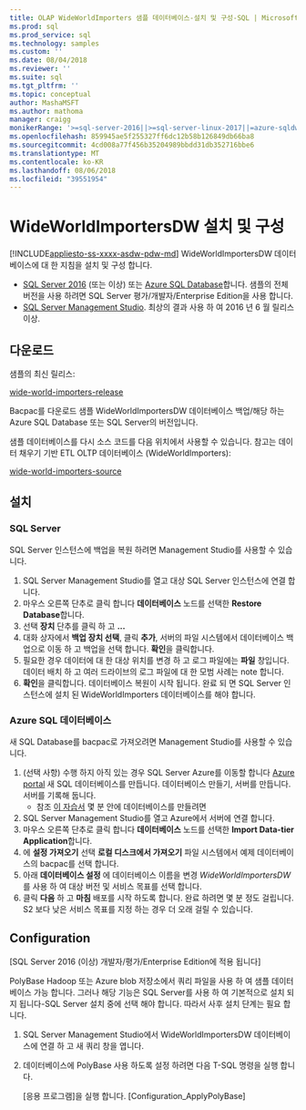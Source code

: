 ```yaml
---
title: OLAP WideWorldImporters 샘플 데이터베이스-설치 및 구성-SQL | Microsoft Docs
ms.prod: sql
ms.prod_service: sql
ms.technology: samples
ms.custom: ''
ms.date: 08/04/2018
ms.reviewer: ''
ms.suite: sql
ms.tgt_pltfrm: ''
ms.topic: conceptual
author: MashaMSFT
ms.author: mathoma
manager: craigg
monikerRange: '>=sql-server-2016||>=sql-server-linux-2017||=azure-sqldw-latest||>=aps-pdw-2016||=sqlallproducts-allversions'
ms.openlocfilehash: 859945ae5f255327ff6dc12b58b126849db66ba8
ms.sourcegitcommit: 4cd008a77f456b35204989bbdd31db352716bbe6
ms.translationtype: MT
ms.contentlocale: ko-KR
ms.lasthandoff: 08/06/2018
ms.locfileid: "39551954"
---
```

# <a name="wideworldimportersdw-installation-and-configuration"></a>WideWorldImportersDW 설치 및 구성
[!INCLUDE[appliesto-ss-xxxx-asdw-pdw-md](../includes/appliesto-ss-xxxx-asdw-pdw-md.md)]
WideWorldImportersDW 데이터베이스에 대 한 지침을 설치 및 구성 합니다.

- [SQL Server 2016](https://www.microsoft.com/evalcenter/evaluate-sql-server-2016) (또는 이상) 또는 [Azure SQL Database](https://azure.microsoft.com/services/sql-database/)합니다. 샘플의 전체 버전을 사용 하려면 SQL Server 평가/개발자/Enterprise Edition을 사용 합니다.
- [SQL Server Management Studio](../ssms/download-sql-server-management-studio-ssms.md). 최상의 결과 사용 하 여 2016 년 6 월 릴리스 이상.

## <a name="download"></a>다운로드

샘플의 최신 릴리스:

[wide-world-importers-release](http://go.microsoft.com/fwlink/?LinkID=800630)

Bacpac를 다운로드 샘플 WideWorldImportersDW 데이터베이스 백업/해당 하는 Azure SQL Database 또는 SQL Server의 버전입니다.

샘플 데이터베이스를 다시 소스 코드를 다음 위치에서 사용할 수 있습니다. 참고는 데이터 채우기 기반 ETL OLTP 데이터베이스 (WideWorldImporters):

[wide-world-importers-source](https://github.com/Microsoft/sql-server-samples/tree/master/samples/databases/wide-world-importers/wwi-dw-database-scripts)

## <a name="install"></a>설치


### <a name="sql-server"></a>SQL Server

SQL Server 인스턴스에 백업을 복원 하려면 Management Studio를 사용할 수 있습니다.

1. SQL Server Management Studio를 열고 대상 SQL Server 인스턴스에 연결 합니다.
2. 마우스 오른쪽 단추로 클릭 합니다 **데이터베이스** 노드를 선택한 **Restore Database**합니다.
3. 선택 **장치** 단추를 클릭 하 고 **...**
4. 대화 상자에서 **백업 장치 선택**, 클릭 **추가**, 서버의 파일 시스템에서 데이터베이스 백업으로 이동 하 고 백업을 선택 합니다. **확인**을 클릭합니다.
5. 필요한 경우 데이터에 대 한 대상 위치를 변경 하 고 로그 파일에는 **파일** 창입니다. 데이터 배치 하 고 여러 드라이브의 로그 파일에 대 한 모범 사례는 note 합니다.
6. **확인**을 클릭합니다. 데이터베이스 복원이 시작 됩니다. 완료 되 면 SQL Server 인스턴스에 설치 된 WideWorldImporters 데이터베이스를 해야 합니다.

### <a name="azure-sql-database"></a>Azure SQL 데이터베이스

새 SQL Database를 bacpac로 가져오려면 Management Studio를 사용할 수 있습니다.

1. (선택 사항) 수행 하지 아직 있는 경우 SQL Server Azure를 이동할 합니다 [Azure portal](https://portal.azure.com/) 새 SQL 데이터베이스를 만듭니다. 데이터베이스 만들기, 서버를 만듭니다. 서버를 기록해 둡니다.
   - 참조 [이 자습서](https://azure.microsoft.com/documentation/articles/sql-database-get-started/) 몇 분 안에 데이터베이스를 만들려면
2. SQL Server Management Studio를 열고 Azure에서 서버에 연결 합니다.
3. 마우스 오른쪽 단추로 클릭 합니다 **데이터베이스** 노드를 선택한 **Import Data-tier Application**합니다.
4. 에 **설정 가져오기** 선택 **로컬 디스크에서 가져오기** 파일 시스템에서 예제 데이터베이스의 bacpac를 선택 합니다.
5. 아래 **데이터베이스 설정** 에 데이터베이스 이름을 변경 *WideWorldImportersDW* 를 사용 하 여 대상 버전 및 서비스 목표를 선택 합니다.
6. 클릭 **다음** 하 고 **마침** 배포를 시작 하도록 합니다. 완료 하려면 몇 분 정도 걸립니다. S2 보다 낮은 서비스 목표를 지정 하는 경우 더 오래 걸릴 수 있습니다.

## <a name="configuration"></a>Configuration

[SQL Server 2016 (이상) 개발자/평가/Enterprise Edition에 적용 됩니다]

PolyBase Hadoop 또는 Azure blob 저장소에서 쿼리 파일을 사용 하 여 샘플 데이터베이스 가능 합니다. 그러나 해당 기능은 SQL Server를 사용 하 여 기본적으로 설치 되지 됩니다-SQL Server 설치 중에 선택 해야 합니다. 따라서 사후 설치 단계는 필요 합니다.

1. SQL Server Management Studio에서 WideWorldImportersDW 데이터베이스에 연결 하 고 새 쿼리 창을 엽니다.
2. 데이터베이스에 PolyBase 사용 하도록 설정 하려면 다음 T-SQL 명령을 실행 합니다.

   [응용 프로그램]을 실행 합니다. [Configuration_ApplyPolyBase]
